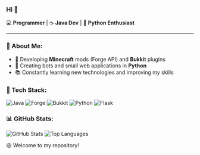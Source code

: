 ### Hi 👋

💻 **Programmer** | ☕️ **Java Dev** | 🐍 **Python Enthusiast**

---

### 🚀 About Me:
- 🔨 Developing **Minecraft** mods (Forge API) and **Bukkit** plugins
- 🐍 Creating bots and small web applications in **Python**
- 📚 Constantly learning new technologies and improving my skills

### 🔧 Tech Stack:
![Java](https://img.shields.io/badge/Java-ED8B00?style=for-the-badge&logo=java&logoColor=white)
![Forge](https://img.shields.io/badge/Forge_API-FF6C37?style=for-the-badge&logo=minecraft&logoColor=white)
![Bukkit](https://img.shields.io/badge/Bukkit-FF5733?style=for-the-badge&logo=minecraft&logoColor=white)
![Python](https://img.shields.io/badge/Python-3776AB?style=for-the-badge&logo=python&logoColor=white)
![Flask](https://img.shields.io/badge/Flask-000000?style=for-the-badge&logo=flask&logoColor=white)

### 📊 GitHub Stats:
![GitHub Stats](https://github-readme-stats.vercel.app/api?username=JavaMak3r&show_icons=true&theme=radical)
![Top Languages](https://github-readme-stats.vercel.app/api/top-langs/?username=JavaMak3r&layout=compact&theme=radical)

😃 Welcome to my repository!
